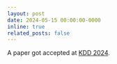 ```yaml
---
layout: post
date: 2024-05-15 00:00:00-0000
inline: true
related_posts: false
---
```


A paper got accepted at <a href='https://kdd2024.kdd.org'>KDD 2024</a>.